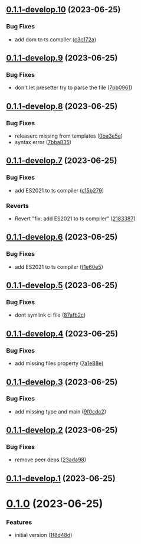 ## [0.1.1-develop.10](https://git.lumeweb.com/LumeWeb/node-library-preset/compare/v0.1.1-develop.9...v0.1.1-develop.10) (2023-06-25)


### Bug Fixes

* add dom to ts compiler ([c3c172a](https://git.lumeweb.com/LumeWeb/node-library-preset/commit/c3c172a5bcd878fde5b368f7aa4050cced7971af))

## [0.1.1-develop.9](https://git.lumeweb.com/LumeWeb/node-library-preset/compare/v0.1.1-develop.8...v0.1.1-develop.9) (2023-06-25)


### Bug Fixes

* don't let presetter try to parse the file ([7bb0961](https://git.lumeweb.com/LumeWeb/node-library-preset/commit/7bb09618851891d64b320c4651c545e097d8479d))

## [0.1.1-develop.8](https://git.lumeweb.com/LumeWeb/node-library-preset/compare/v0.1.1-develop.7...v0.1.1-develop.8) (2023-06-25)


### Bug Fixes

* releaserc missing from templates ([0ba3e5e](https://git.lumeweb.com/LumeWeb/node-library-preset/commit/0ba3e5e5f5ef3fc790a75ff9f8fffb431042bcd1))
* syntax error ([7bba835](https://git.lumeweb.com/LumeWeb/node-library-preset/commit/7bba8356e0ecaa426bb3afcc984607bf21a5474f))

## [0.1.1-develop.7](https://git.lumeweb.com/LumeWeb/node-library-preset/compare/v0.1.1-develop.6...v0.1.1-develop.7) (2023-06-25)


### Bug Fixes

* add ES2021 to ts compiler ([c15b279](https://git.lumeweb.com/LumeWeb/node-library-preset/commit/c15b279d637ac5d76b8d42f1ec83403a9dcf721c))


### Reverts

* Revert "fix: add ES2021 to ts compiler" ([2183387](https://git.lumeweb.com/LumeWeb/node-library-preset/commit/2183387a3fa4b36528db7b9d4236433114b486e4))

## [0.1.1-develop.6](https://git.lumeweb.com/LumeWeb/node-library-preset/compare/v0.1.1-develop.5...v0.1.1-develop.6) (2023-06-25)


### Bug Fixes

* add ES2021 to ts compiler ([f1e60e5](https://git.lumeweb.com/LumeWeb/node-library-preset/commit/f1e60e54371c3c7505d2bb191792a211b57ba591))

## [0.1.1-develop.5](https://git.lumeweb.com/LumeWeb/node-library-preset/compare/v0.1.1-develop.4...v0.1.1-develop.5) (2023-06-25)


### Bug Fixes

* dont symlink ci file ([87afb2c](https://git.lumeweb.com/LumeWeb/node-library-preset/commit/87afb2cc64344dba11c06c4c73ab245547a383a6))

## [0.1.1-develop.4](https://git.lumeweb.com/LumeWeb/node-library-preset/compare/v0.1.1-develop.3...v0.1.1-develop.4) (2023-06-25)


### Bug Fixes

* add missing files property ([7a1e88e](https://git.lumeweb.com/LumeWeb/node-library-preset/commit/7a1e88e8dc483e50a26eb5a85daf7e42413a0ba3))

## [0.1.1-develop.3](https://git.lumeweb.com/LumeWeb/node-library-preset/compare/v0.1.1-develop.2...v0.1.1-develop.3) (2023-06-25)


### Bug Fixes

* add missing type and main ([9f0cdc2](https://git.lumeweb.com/LumeWeb/node-library-preset/commit/9f0cdc22b635475aa025cdac656e0c31db370af3))

## [0.1.1-develop.2](https://git.lumeweb.com/LumeWeb/node-library-preset/compare/v0.1.1-develop.1...v0.1.1-develop.2) (2023-06-25)


### Bug Fixes

* remove peer deps ([23ada98](https://git.lumeweb.com/LumeWeb/node-library-preset/commit/23ada9833711bb1beeed435a0d7960b13da8ba92))

## [0.1.1-develop.1](https://git.lumeweb.com/LumeWeb/node-library-preset/compare/v0.1.0...v0.1.1-develop.1) (2023-06-25)

# [0.1.0](https://git.lumeweb.com/LumeWeb/node-library-preset/compare/v0.0.1...v0.1.0) (2023-06-25)


### Features

* initial version ([1f8d48d](https://git.lumeweb.com/LumeWeb/node-library-preset/commit/1f8d48d5ea5f03d3aa04e7870163cd29734cd2b2))
